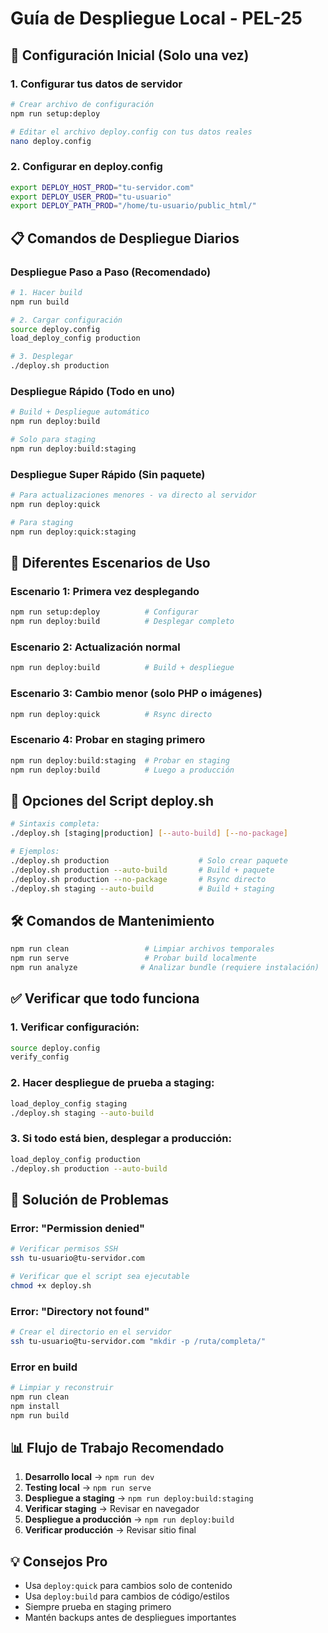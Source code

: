 # Guía de Despliegue Local - PEL-25

## 🚀 Configuración Inicial (Solo una vez)

### 1. Configurar tus datos de servidor

```bash
# Crear archivo de configuración
npm run setup:deploy

# Editar el archivo deploy.config con tus datos reales
nano deploy.config
```

### 2. Configurar en deploy.config

```bash
export DEPLOY_HOST_PROD="tu-servidor.com"
export DEPLOY_USER_PROD="tu-usuario"
export DEPLOY_PATH_PROD="/home/tu-usuario/public_html/"
```

## 📋 Comandos de Despliegue Diarios

### Despliegue Paso a Paso (Recomendado)
```bash
# 1. Hacer build
npm run build

# 2. Cargar configuración
source deploy.config
load_deploy_config production

# 3. Desplegar
./deploy.sh production
```

### Despliegue Rápido (Todo en uno)
```bash
# Build + Despliegue automático
npm run deploy:build

# Solo para staging
npm run deploy:build:staging
```

### Despliegue Super Rápido (Sin paquete)
```bash
# Para actualizaciones menores - va directo al servidor
npm run deploy:quick

# Para staging
npm run deploy:quick:staging
```

## 🎯 Diferentes Escenarios de Uso

### Escenario 1: Primera vez desplegando
```bash
npm run setup:deploy          # Configurar
npm run deploy:build          # Desplegar completo
```

### Escenario 2: Actualización normal
```bash
npm run deploy:build          # Build + despliegue
```

### Escenario 3: Cambio menor (solo PHP o imágenes)
```bash
npm run deploy:quick          # Rsync directo
```

### Escenario 4: Probar en staging primero
```bash
npm run deploy:build:staging  # Probar en staging
npm run deploy:build          # Luego a producción
```

## 🔧 Opciones del Script deploy.sh

```bash
# Sintaxis completa:
./deploy.sh [staging|production] [--auto-build] [--no-package]

# Ejemplos:
./deploy.sh production                    # Solo crear paquete
./deploy.sh production --auto-build       # Build + paquete
./deploy.sh production --no-package       # Rsync directo
./deploy.sh staging --auto-build          # Build + staging
```

## 🛠️ Comandos de Mantenimiento

```bash
npm run clean                 # Limpiar archivos temporales
npm run serve                 # Probar build localmente
npm run analyze              # Analizar bundle (requiere instalación)
```

## ✅ Verificar que todo funciona

### 1. Verificar configuración:
```bash
source deploy.config
verify_config
```

### 2. Hacer despliegue de prueba a staging:
```bash
load_deploy_config staging
./deploy.sh staging --auto-build
```

### 3. Si todo está bien, desplegar a producción:
```bash
load_deploy_config production  
./deploy.sh production --auto-build
```

## 🚨 Solución de Problemas

### Error: "Permission denied"
```bash
# Verificar permisos SSH
ssh tu-usuario@tu-servidor.com

# Verificar que el script sea ejecutable
chmod +x deploy.sh
```

### Error: "Directory not found"
```bash
# Crear el directorio en el servidor
ssh tu-usuario@tu-servidor.com "mkdir -p /ruta/completa/"
```

### Error en build
```bash
# Limpiar y reconstruir
npm run clean
npm install
npm run build
```

## 📊 Flujo de Trabajo Recomendado

1. **Desarrollo local** → `npm run dev`
2. **Testing local** → `npm run serve`
3. **Despliegue a staging** → `npm run deploy:build:staging`
4. **Verificar staging** → Revisar en navegador
5. **Despliegue a producción** → `npm run deploy:build`
6. **Verificar producción** → Revisar sitio final

## 💡 Consejos Pro

- Usa `deploy:quick` para cambios solo de contenido
- Usa `deploy:build` para cambios de código/estilos  
- Siempre prueba en staging primero
- Mantén backups antes de despliegues importantes
